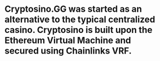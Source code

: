 # Cryptosino.GG was started as an alternative to the typical centralized casino. Cryptosino is built upon the Ethereum Virtual Machine and secured using Chainlinks VRF.
